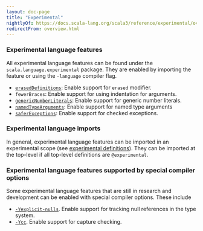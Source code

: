 ```yaml
---
layout: doc-page
title: "Experimental"
nightlyOf: https://docs.scala-lang.org/scala3/reference/experimental/overview.html
redirectFrom: overview.html
---
```


### Experimental language features

All experimental language features can be found under the `scala.language.experimental` package.
They are enabled by importing the feature or using the `-language` compiler flag.

* [`erasedDefinitions`](./erased-defs.md): Enable support for `erased` modifier.
* `fewerBraces`: Enable support for using indentation for arguments.
* [`genericNumberLiterals`](./numeric-literals.md): Enable support for generic number literals.
* [`namedTypeArguments`](./named-typeargs.md): Enable support for named type arguments
* [`saferExceptions`](./canthrow.md): Enable support for checked exceptions.

### Experimental language imports

In general, experimental language features can be imported in an experimental scope (see [experimental definitions](../other-new-features/experimental-defs.md)).
They can be imported at the top-level if all top-level definitions are `@experimental`.

### Experimental language features supported by special compiler options

Some experimental language features that are still in research and development can be enabled with special compiler options. These include

* [`-Yexplicit-nulls`](./explicit-nulls.md). Enable support for tracking null references in the type system.
* [`-Ycc`](./cc.md). Enable support for capture checking.
